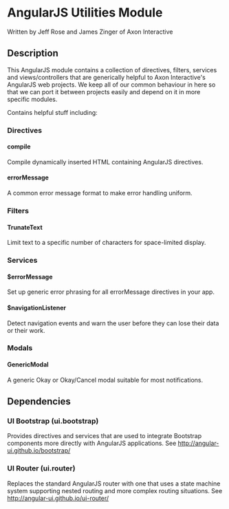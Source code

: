 # AngularJS Utilities Module

Written by Jeff Rose and James Zinger of Axon Interactive

## Description

This AngularJS module contains a collection of directives, filters, services and views/controllers that are generically helpful to Axon Interactive's AngularJS web projects. We keep all of our common behaviour in here so that we can port it between projects easily and depend on it in more specific modules.

Contains helpful stuff including:

### Directives

#### compile 

Compile dynamically inserted HTML containing AngularJS directives.

#### errorMessage 

A common error message format to make error handling uniform.

### Filters

#### TrunateText 

Limit text to a specific number of characters for space-limited display.

### Services

#### $errorMessage 

Set up generic error phrasing for all errorMessage directives in your app.

#### $navigationListener 

Detect navigation events and warn the user before they can lose their data or their work.
   
### Modals

#### GenericModal 

A generic Okay or Okay/Cancel modal suitable for most notifications.

## Dependencies

### UI Bootstrap (ui.bootstrap) 

Provides directives and services that are used to integrate Bootstrap components more directly with AngularJS applications. See http://angular-ui.github.io/bootstrap/
   
### UI Router (ui.router)

Replaces the standard AngularJS router with one that uses a state machine system supporting nested routing and more complex routing situations. See http://angular-ui.github.io/ui-router/